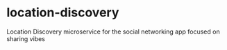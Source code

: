 # location-discovery
 Location Discovery microservice for the social networking app focused on sharing vibes 
